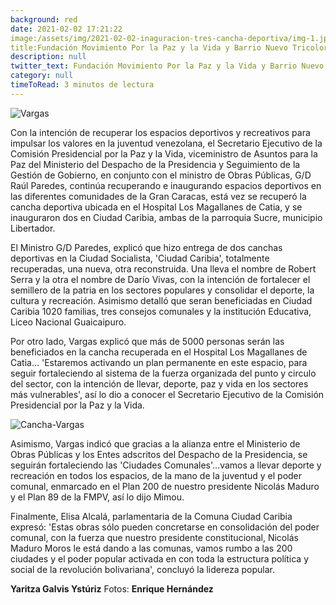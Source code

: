 ```yaml
---
background: red
date: 2021-02-02 17:21:22
image:/assets/img/2021-02-02-inaguracion-tres-cancha-deportiva/img-1.jpg
title:Fundación Movimiento Por la Paz y la Vida y Barrio Nuevo Tricolor inauguran tres canchas deportivas 
description: null
twitter_text: Fundación Movimiento Por la Paz y la Vida y Barrio Nuevo Tricolor inauguran tres canchas deportivas 
category: null
timeToRead: 3 minutos de lectura
---
```

![Vargas](/assets/img/2021-02-02-inaguracion-tres-cancha-deportiva/img-1.jpg)


Con la intención de recuperar los espacios deportivos y recreativos para impulsar los valores en la juventud venezolana, el Secretario Ejecutivo de la Comisión Presidencial por la Paz y la Vida, viceministro de Asuntos para la Paz del Ministerio del Despacho de la Presidencia y Seguimiento de la Gestión de Gobierno, en conjunto con el ministro de Obras Públicas, G/D Raúl Paredes, continúa recuperando e inaugurando espacios deportivos en las diferentes comunidades de la Gran Caracas, está vez se recuperó la cancha deportiva ubicada en el Hospital Los Magallanes de Catia, y se inauguraron dos en Ciudad Caribia, ambas de la parroquia Sucre, municipio Libertador.

El Ministro G/D Paredes, explicó que hizo entrega de dos canchas deportivas en la Ciudad Socialista, 'Ciudad Caribia', totalmente recuperadas, una nueva, otra reconstruida. Una lleva el nombre de Robert Serra y la otra el nombre de Darío Vivas, con la intención de fortalecer el semillero de la patria en los sectores populares y consolidar el deporte, la cultura y recreación. Asimismo detalló que seran beneficiadas en Ciudad Caribia 1020 familias, tres consejos comunales y la institución Educativa, Liceo Nacional Guaicaipuro. 

Por otro lado, Vargas explicó que más de 5000 personas serán las beneficiados en la cancha recuperada en el Hospital Los Magallanes de Catia... 'Estaremos activando un plan permanente en este espacio, para seguir fortaleciendo al sistema de la fuerza organizada del punto y circulo del sector, con la intención de llevar, deporte, paz y vida en los sectores más vulnerables', así lo dio a conocer el Secretario Ejecutivo de la Comisión Presidencial por la Paz y la Vida. 

![Cancha-Vargas](/assets/img/2021-02-02-inaguracion-tres-cancha-deportiva/img-2.jpg)

Asimismo, Vargas indicó que gracias a la alianza entre el Ministerio de Obras Públicas y los Entes adscritos del Despacho de la Presidencia, se seguirán fortaleciendo las 'Ciudades Comunales'...vamos a llevar deporte y recreación en todos los espacios, de la mano de la juventud y el poder comunal, enmarcado en el Plan 200 de nuestro presidente Nicolás Maduro y el Plan 89 de la FMPV, así lo dijo Mimou. 

Finalmente, Elisa Alcalá, parlamentaria de la Comuna Ciudad Caribia expresó: 'Estas obras sólo pueden concretarse en consolidación del poder comunal, con la fuerza que nuestro presidente constitucional, Nicolás Maduro Moros  le está dando a las comunas, vamos rumbo a las 200 ciudades y el poder popular activada en con toda la estructura política y social de la revolución bolivariana', concluyó la lidereza popular.

**Yaritza Galvis Ystúriz**
Fotos: **Enrique Hernández**



